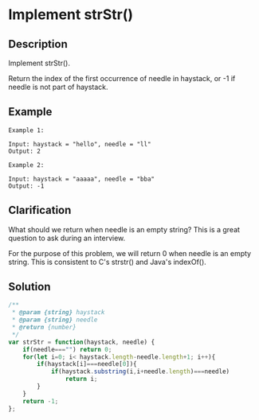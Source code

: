 # Implement strStr()

## Description
Implement strStr().

Return the index of the first occurrence of needle in haystack, or -1 if needle is not part of haystack.

## Example
```
Example 1:

Input: haystack = "hello", needle = "ll"
Output: 2

Example 2:

Input: haystack = "aaaaa", needle = "bba"
Output: -1

```
## Clarification
What should we return when needle is an empty string? This is a great question to ask during an interview.

For the purpose of this problem, we will return 0 when needle is an empty string. This is consistent to C's strstr() and Java's indexOf().



## Solution
```javascript
/**
 * @param {string} haystack
 * @param {string} needle
 * @return {number}
 */
var strStr = function(haystack, needle) {
    if(needle==="") return 0;
    for(let i=0; i< haystack.length-needle.length+1; i++){
        if(haystack[i]===needle[0]){
            if(haystack.substring(i,i+needle.length)===needle)
                return i;
        }
    }
    return -1;
};
```